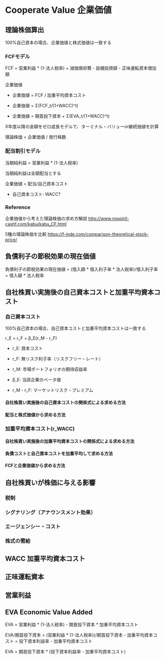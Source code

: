 # Cooperate Value 企業価値

## 理論株価算出

100%自己資本の場合、企業価値と株式価値は一致する

### FCFモデル

FCF = 営業利益 * (1-法人税率) + 減価償却費 - 設備投資額 - 正味運転資本増加額

企業価値
* 企業価値 = FCF / 加重平均資本コスト

* 企業価値 = Σ(FCF_t/(1+WACC)^t)

* 企業価値 = 期首投下資本 + Σ(EVA_t/(1+WACC)^t)

X年度以降の金額をゼロ成長モデルで、ターミナル・バリューor継続価値を計算

理論株価 = 企業価値 / 発行株数

### 配当割引モデル

当期純利益 = 営業利益 * (1-法人税率)

当期純利益は全額配当とする

企業価値 = 配当/自己資本コスト

* 自己資本コスト: WACC?

### Reference
企業価値から考えた理論株価の求め方解説
http://www.nsspirit-cashf.com/kabu/kabu_CF.html

5種の理論株価を比較
https://f-inde.com/comparison-theoretical-stock-price/

## 負債利子の節税効果の現在価値

負債利子の節税効果の現在価値 = (借入額 * 借入利子率 * 法人税率)/借入利子率 = 借入額 * 法人税率

## 自社株買い実施後の自己資本コストと加重平均資本コスト

### 自己資本コスト

100%自己資本の場合、自己資本コストと加重平均資本コストは一致する

r_E = r_F + β_E(r_M - r_F)

* r_E: 資本コスト
* r_F: 無リスク利子率（リスクフリー・レート）
* r_M: 市場ポートフォリオの期待収益率
* β_E: 当該企業のベータ値

* r_M - r_F: マーケットリスク・プレミアム

#### 自社株買い実施後の自己資本コストの関係式による求める方法

#### 配当と株式価値から求める方法

### 加重平均資本コスト(r_WACC)

#### 自社株買い実施後の加重平均資本コストの関係式による求める方法

#### 負債コストと自己資本コストを加重平均して求める方法

#### FCFと企業価値から求める方法

## 自社株買いが株価に与える影響

### 税制
### シグナリング（アナウンスメント効果）
### エージェンシー・コスト
### 株式の需給


## WACC 加重平均資本コスト
## 正味運転資本

## 営業利益

## EVA Economic Value Added

EVA = 営業利益 * (1-法人税率) - 期首投下資本 * 加重平均資本コスト

EVA/期首投下資本 = (営業利益 * (1-法人税率))/期首投下資本 - 加重平均資本コスト = 投下資本利益率 - 加重平均資本コスト

EVA = 期首投下資本 * (投下資本利益率 - 加重平均資本コスト)
